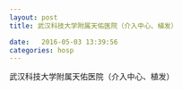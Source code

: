 ```yaml
--- 
layout: post 
title: 武汉科技大学附属天佑医院（介入中心、植发）

date:   2016-05-03 13:39:56 
categories: hosp 
--- 
```

   
武汉科技大学附属天佑医院（介入中心、植发）
